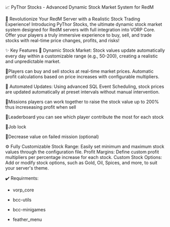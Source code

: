 📈 PyThor Stocks - Advanced Dynamic Stock Market System for RedM

🏦 Revolutionize Your RedM Server with a Realistic Stock Trading Experience!
Introducing PyThor Stocks, the ultimate dynamic stock market system designed for RedM servers with full integration into VORP Core. Offer your players a truly immersive experience to buy, sell, and trade stocks with real-time price changes, profits, and risks!

✨ Key Features
🔹 Dynamic Stock Market:
Stock values update automatically every day within a customizable range (e.g., 50-200), creating a realistic and unpredictable market.

🔹Players can buy and sell stocks at real-time market prices.
Automatic profit calculations based on price increases with configurable multipliers.

🔹 Automated Updates:
Using advanced SQL Event Scheduling, stock prices are updated automatically at preset intervals without manual intervention.

🔹Missions
players can work together to raise the stock value up to 200% thus increseasing profit when sell

🔹Leaderboard
you can see which player contribute the most for each stock

🔹Job lock

🔹Decrease value on failed mission (optional)

⚙️ Fully Customizable
Stock Range: Easily set minimum and maximum stock values through the configuration file.
Profit Margins: Define custom profit multipliers per percentage increase for each stock.
Custom Stock Options: Add or modify stock options, such as Gold, Oil, Spices, and more, to suit your server's theme.

✔️ Requirments:

- vorp_core

- bcc-utils

- bcc-minigames

- feather_menu
